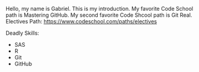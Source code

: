 Hello, my name is Gabriel. This is my introduction.
My favorite Code School path is Mastering GitHub.
My second favorite Code Shcool path is Git Real.
Electives Path: https://www.codeschool.com/paths/electives

Deadly Skills:
* SAS
* R
* Git
* GitHub

